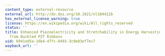 ```yaml
---
content_type: external-resource
external_url: http://dx.doi.org/10.1021/nl104412b
has_external_license_warning: true
license: https://en.wikipedia.org/wiki/All_rights_reserved
status: ''
title: Enhanced Piezoelectricity and Stretchability in Energy Harvesting Devices Fabricated
  from Buckled PZT Ribbons
uid: 6941ed5a-16b4-47fc-8493-3c9e83ef7ec7
wayback_url: ''
---
```

